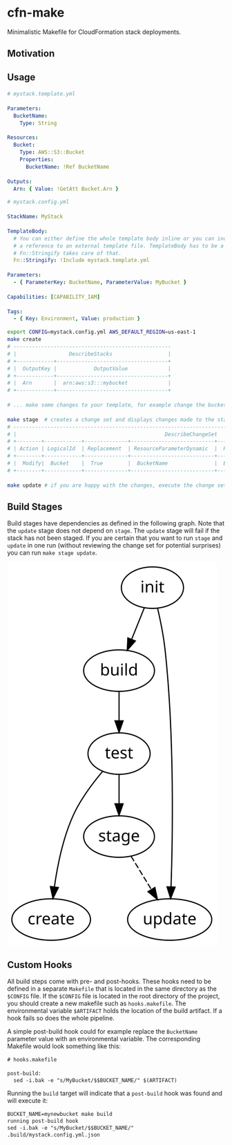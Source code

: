 # cfn-make

Minimalistic Makefile for CloudFormation stack deployments.

## Motivation

## Usage

```yaml
# mystack.template.yml

Parameters:
  BucketName:
    Type: String

Resources:
  Bucket:
    Type: AWS::S3::Bucket
    Properties:
      BucketName: !Ref BucketName

Outputs:
  Arn: { Value: !GetAtt Bucket.Arn }
```

```yaml
# mystack.config.yml

StackName: MyStack

TemplateBody:
  # You can either define the whole template body inline or you can include
  # a reference to an external template file. TemplateBody has to be a string,
  # Fn::Stringify takes care of that.
  Fn::Stringify: !Include mystack.template.yml

Parameters:
  - { ParameterKey: BucketName, ParameterValue: MyBucket }

Capabilities: [CAPABILITY_IAM]

Tags:
  - { Key: Environment, Value: production }
```

```bash
export CONFIG=mystack.config.yml AWS_DEFAULT_REGION=us-east-1
make create
# ---------------------------------------------------
# |                 DescribeStacks                  |
# +------------+------------------------------------+
# |  OutputKey |            OutputValue             |
# +------------+------------------------------------+
# |  Arn       |  arn:aws:s3:::mybucket             |
# +------------+------------------------------------+

# ... make some changes to your template, for example change the bucket name

make stage  # creates a change set and displays changes made to the stack
# ------------------------------------------------------------------------------------------------------------------
# |                                                DescribeChangeSet                                               |
# +--------+------------+--------------+---------------------------+---------------------------+-------------------+
# | Action | LogicalId  | Replacement  | ResourceParameterDynamic  |  ResourceParameterStatic  |       Type        |
# +--------+------------+--------------+---------------------------+---------------------------+-------------------+
# |  Modify|  Bucket    |  True        |  BucketName               |  BucketName               |  AWS::S3::Bucket  |
# +--------+------------+--------------+---------------------------+---------------------------+-------------------+

make update # if you are happy with the changes, execute the change set
```

## Build Stages

Build stages have dependencies as defined in the following graph. Note that the `update` stage does not depend on `stage`. The `update` stage will fail if the stack has not been staged. If you are certain that you want to run `stage` and `update` in one run (without reviewing the change set for potential surprises) you can run `make stage update`.

![Graph](graph.svg)

## Custom Hooks

All build steps come with pre- and post-hooks. These hooks need to be defined in a separate `Makefile` that is located in the same directory as the `$CONFIG` file. If the `$CONFIG` file is located in the root directory of the project, you should create a new makefile such as `hooks.makefile`. The environmental variable `$ARTIFACT` holds the location of the build artifact. If a hook fails so does the whole pipeline.

A simple post-build hook could for example replace the `BucketName` parameter value with an environmental variable. The corresponding Makefile would look something like this:

```make
# hooks.makefile

post-build:
  sed -i.bak -e "s/MyBucket/$$BUCKET_NAME/" $(ARTIFACT)
```

Running the `build` target will indicate that a `post-build` hook was found and will execute it:

```
BUCKET_NAME=mynewbucket make build
running post-build hook
sed -i.bak -e "s/MyBucket/$$BUCKET_NAME/" .build/mystack.config.yml.json
```
